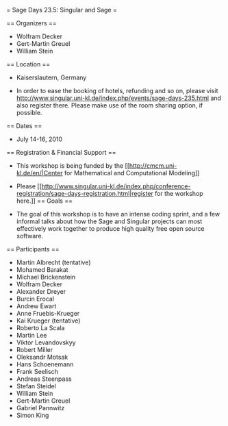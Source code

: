 = Sage Days 23.5: Singular and Sage =

== Organizers ==

  * Wolfram Decker
  * Gert-Martin Greuel
  * William Stein


== Location ==

  * Kaiserslautern, Germany 

  * In order to ease the booking of hotels, refunding and so on, please visit http://www.singular.uni-kl.de/index.php/events/sage-days-235.html and also register there. Please make use of the room sharing option, if possible.

== Dates ==
 
  * July 14-16, 2010

== Registration & Financial Support ==

  * This workshop is being funded by the [[http://cmcm.uni-kl.de/en/|Center for Mathematical and Computational Modeling]]

  * Please [[http://www.singular.uni-kl.de/index.php/conference-registration/sage-days-registration.html|register for the workshop here.]]
== Goals ==

  * The goal of this workshop is to have an intense coding sprint, and a few informal talks about how the Sage and Singular projects can most effectively work together to produce high quality free open source software. 

== Participants ==

  * Martin Albrecht (tentative)
  * Mohamed Barakat
  * Michael Brickenstein
  * Wolfram Decker
  * Alexander Dreyer
  * Burcin Erocal
  * Andrew Ewart
  * Anne Fruebis-Krueger
  * Kai Krueger (tentative)
  * Roberto La Scala
  * Martin Lee
  * Viktor Levandovskyy
  * Robert Miller
  * Oleksandr Motsak
  * Hans Schoenemann
  * Frank Seelisch
  * Andreas Steenpass
  * Stefan Steidel
  * William Stein
  * Gert-Martin Greuel
  * Gabriel Pannwitz
  * Simon King
